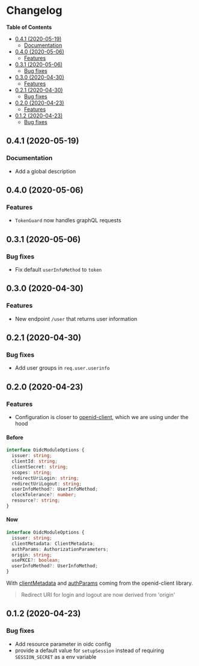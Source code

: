 # Changelog

**Table of Contents**

<!-- TOC depthFrom:2 depthTo:3 -->

- [0.4.1 (2020-05-19)](#041-2020-05-19)
  - [Documentation](#documentation)
- [0.4.0 (2020-05-06)](#040-2020-05-06)
  - [Features](#features)
- [0.3.1 (2020-05-06)](#031-2020-05-06)
  - [Bug fixes](#bug-fixes)
- [0.3.0 (2020-04-30)](#030-2020-04-30)
  - [Features](#features-1)
- [0.2.1 (2020-04-30)](#021-2020-04-30)
  - [Bug fixes](#bug-fixes-1)
- [0.2.0 (2020-04-23)](#020-2020-04-23)
  - [Features](#features-2)
- [0.1.2 (2020-04-23)](#012-2020-04-23)
  - [Bug fixes](#bug-fixes-2)

<!-- /TOC -->

## 0.4.1 (2020-05-19)

### Documentation

- Add a global description

## 0.4.0 (2020-05-06)

### Features

- `TokenGuard` now handles graphQL requests

## 0.3.1 (2020-05-06)

### Bug fixes

- Fix default `userInfoMethod` to `token`

## 0.3.0 (2020-04-30)

### Features

- New endpoint `/user` that returns user information

## 0.2.1 (2020-04-30)

### Bug fixes

- Add user groups in `req.user.userinfo`

## 0.2.0 (2020-04-23)

### Features

- Configuration is closer to [openid-client](https://github.com/panva/node-openid-client/blob/master/docs/README.md), which we are using under the hood

#### Before

```typescript
interface OidcModuleOptions {
  issuer: string;
  clientId: string;
  clientSecret: string;
  scopes: string;
  redirectUriLogin: string;
  redirectUriLogout: string;
  userInfoMethod?: UserInfoMethod;
  clockTolerance?: number;
  resource?: string;
}
```

#### Now

```typescript
interface OidcModuleOptions {
  issuer: string;
  clientMetadata: ClientMetadata;
  authParams: AuthorizationParameters;
  origin: string;
  usePKCE?: boolean;
  userInfoMethod?: UserInfoMethod;
}
```

With [clientMetadata](https://github.com/panva/node-openid-client/blob/master/docs/README.md#new-clientmetadata-jwks-options) and [authParams](https://github.com/panva/node-openid-client/blob/master/docs/README.md#clientauthorizationurlparameters) coming from the openid-client library.

> Redirect URI for login and logout are now derived from 'origin'

## 0.1.2 (2020-04-23)

### Bug fixes

- Add resource parameter in oidc config
- provide a default value for `setupSession` instead of requiring `SESSION_SECRET` as a env variable
